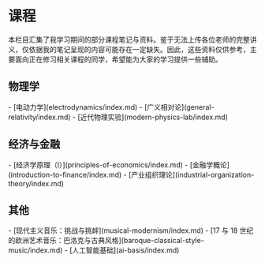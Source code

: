 # 课程

本栏目汇集了我学习期间的部分课程笔记与资料。鉴于无法上传各位老师的完整讲义，仅依据我的笔记呈现的内容可能存在一定缺失。因此，这些资料仅供参考，主要面向正在修习相关课程的同学，希望能为大家的学习提供一些辅助。

## 物理学

<div class="grid cards" markdown>
- [电动力学](electrodynamics/index.md)
- [广义相对论](general-relativity/index.md)
- [近代物理实验](modern-physics-lab/index.md)
</div>



## 经济与金融

<div class="grid cards" markdown>
- [经济学原理（I）](principles-of-economics/index.md)
- [金融学概论](introduction-to-finance/index.md)
- [产业组织理论](industrial-organization-theory/index.md)
</div>


## 其他

<div class="grid cards" markdown>
- [现代主义音乐：挑战与挑衅](musical-modernism/index.md)
- [17 与 18 世纪的欧洲艺术音乐：巴洛克与古典风格](baroque-classical-style-music/index.md)
- [人工智能基础](ai-basis/index.md)
</div>